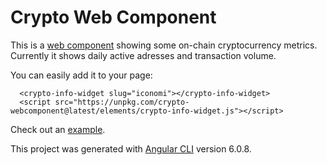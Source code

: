 # Crypto Web Component

This is a [web component](https://www.webcomponents.org/introduction) showing some on-chain cryptocurrency metrics. Currently it shows daily active adresses and transaction volume.

You can easily add it to your page:

```
  <crypto-info-widget slug="iconomi"></crypto-info-widget>
  <script src="https://unpkg.com/crypto-webcomponent@latest/elements/crypto-info-widget.js"></script>
```

Check out an [example](https://unpkg.com/crypto-webcomponent@latest/examples/index.html).

This project was generated with [Angular CLI](https://github.com/angular/angular-cli) version 6.0.8.